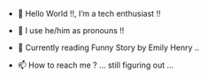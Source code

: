 - 👋 Hello World !!, I’m a tech enthusiast !!
- 👀 I use he/him as pronouns !! 
- 📕 Currently reading Funny Story by Emily Henry ..

- 📫 How to reach me ? ... still figuring out ...


<!---
codingCapricorn/codingCapricorn is a ✨ special ✨ repository because its `README.md` (this file) appears on your GitHub profile.
You can click the Preview link to take a look at your changes. 
--->
